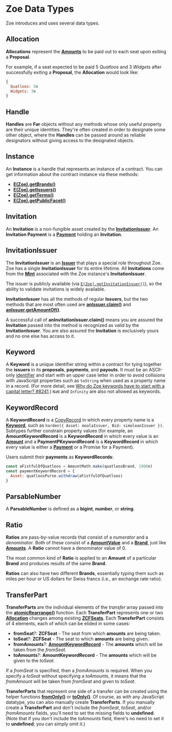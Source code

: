 # Zoe Data Types

Zoe introduces and uses several data types.

## Allocation

**Allocations** represent the **[Amounts](/reference/ertp-api/ertp-data-types#amount)** to be paid
out to each seat upon exiting a **Proposal**.

For example, if a seat expected to be paid 5 _Quatloos_ and 3 _Widgets_ after successfully exiting a **Proposal**, the **Allocation** would look like:

```js
{
  Quatloos: 5n
  Widgets: 3n
}
```

## Handle

**Handles** are **Far** objects without any methods whose only useful property are their
unique identities. They're often created in order to designate some other object, where the
**Handles** can be passed around as reliable designators without giving access to the
designated objects.

## Instance

An **Instance** is a handle that represents an instance of a contract.
You can get information about the contract instance via these methods:

- **[E(Zoe).getBrands()](./zoe#e-zoe-getbrands-instance)**
- **[E(Zoe).getIssuers()](./zoe#e-zoe-getissuers-instance)**
- **[E(Zoe).getTerms()](./zoe#e-zoe-getterms-instance)**
- **[E(Zoe).getPublicFacet()](./zoe#e-zoe-getpublicfacet-instance)**

## Invitation

An **Invitation** is a non-fungible asset created by the **[InvitationIssuer](#invitationissuer)**.
An **Invitation Payment** is a **[Payment](/reference/ertp-api/payment)** holding an **Invitation**.

## InvitationIssuer

The **InvitationIssuer** is an **[Issuer](/reference/ertp-api/issuer)** that plays a
special role throughout Zoe. Zoe has a single **InvitationIssuer** for its entire
lifetime. All **Invitations** come from the **[Mint](/reference/ertp-api/mint)**
associated with the Zoe instance's **InvitationIssuer**.

The issuer is publicly available (via [`E(Zoe).getInvitationIssuer()`](./zoe-contract-facet#zcf-getinvitationissuer)),
so the ability to validate invitations is widely available.

**InvitationIssuer** has all the methods of regular **Issuers**, but the two methods that are most
often used are **[anIssuer.claim()](/reference/ertp-api/issuer#anissuer-claim-payment-optamount)**
and **[anIssuer.getAmountOf()](/reference/ertp-api/issuer#anissuer-getamountof-payment)**.

A successful call of **anInvitationIssuer.claim()** means you are assured the **Invitation** passed into
the method is recognized as valid by the **InvitationIssuer**. You are also assured the **Invitation**
is exclusively yours and no one else has access to it.

## Keyword

A **Keyword** is a unique identifier string within a contract for tying together the
**issuers** in its **proposals**, **payments**, and **payouts**.
It must be an ASCII-only [identifier](https://developer.mozilla.org/en-US/docs/Glossary/Identifier)
and start with an upper case letter in order to avoid collisions with JavaScript properties
such as `toString` when used as a property name in a record.
(For more detail, see [Why do Zoe keywords have to start with a capital letter? #8241](https://github.com/Agoric/agoric-sdk/discussions/8241).)
`NaN` and `Infinity` are also not allowed as keywords.

<a id="amountkeywordrecord"></a>

## KeywordRecord

A **KeywordRecord** is a [CopyRecord](/glossary/#copyrecord) in which every property name
is a **[Keyword](#keyword)**, such as `harden({ Asset: moolaIssuer, Bid: simoleanIssuer })`.
Subtypes further constrain property values (for example, an
**AmountKeywordRecord** is a **KeywordRecord** in which every value is an
**[Amount](/reference/ertp-api/ertp-data-types#amount)** and a
**PaymentPKeywordRecord** is a **KeywordRecord** in which every value is either a
**[Payment](/reference/ertp-api/payment)** or a Promise for a Payment).

Users submit their **payments** as **KeywordRecords**:

```js
const aFistfulOfQuatloos = AmountMath.make(quatloosBrand, 1000n)
const paymentKeywordRecord = {
  Asset: quatloosPurse.withdraw(aFistfulOfQuatloos)
}
```

## ParsableNumber

A **ParsableNumber** is defined as a **bigint**, **number**, or **string**.

## Ratio

**Ratios** are pass-by-value records that consist of a
_numerator_ and a _denominator_. Both of these consist of a
**[AmountValue](/reference/ertp-api/ertp-data-types#amountvalue)** and a **[Brand](/reference/ertp-api/brand)**,
just like **[Amounts](/reference/ertp-api/ertp-data-types#amount)**.
A **Ratio** cannot have a denominator value of 0.

The most common kind of **Ratio** is applied to an **Amount** of a particular **Brand**
and produces results of the same **Brand**.

**Ratios** can also have two different **Brands**, essentially typing them such as miles per
hour or US dollars for Swiss francs (i.e., an exchange rate ratio).

## TransferPart

**TransferParts** are the individual elements of the _transfer_ array passed into the
**[atomicRearrange()](./zoe-helpers#atomicrearrange-zcf-transfers)** function. Each **TransferPart**
represents one or two **[Allocation](#allocation)** changes among existing
**[ZCFSeats](./zcfseat)**. Each **TransferPart** consists of 4 elements, each of which can be elided
in some cases:

- **fromSeat**?: **ZCFSeat** - The seat from which **amounts** are being taken.
- **toSeat**?: **ZCFSeat** - The seat to which **amounts** are being given.
- **fromAmounts**?: **[AmountKeywordRecord](#keywordrecord)** - The **amounts** which will be taken from the _fromSeat_.
- **toAmounts**?: **AmountKeywordRecord** - The **amounts** which will be given to the _toSeat_.

If a _fromSeat_ is specified, then a _fromAmounts_ is required. When you specify a _toSeat_ without
specifying a _toAmounts_, it means that the _fromAmount_ will be taken from _fromSeat_ and given to
_toSeat_.

**TransferParts** that represent one side of a transfer
can be created using the helper functions
**[fromOnly()](./zoe-helpers#fromonly-fromseat-fromamounts)** or
**[toOnly()](./zoe-helpers#toonly-toseat-toamounts)**.
Of course, as with any JavaScript datatype, you can also manually create **TransferParts**.
If you manually create a **TransferPart** and don't include the _fromSeat_, _toSeat_, and/or
_fromAmounts_ fields, you'll need to set the missing fields to **undefined**. (Note that if you don't
include the _toAmounts_ field, there's no need to set it to **undefined**; you can simply omit it.)
